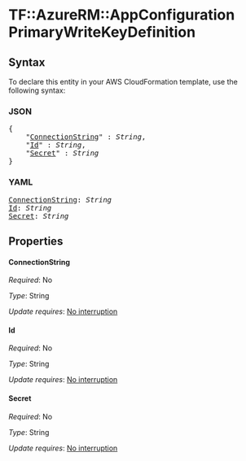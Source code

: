 # TF::AzureRM::AppConfiguration PrimaryWriteKeyDefinition

## Syntax

To declare this entity in your AWS CloudFormation template, use the following syntax:

### JSON

<pre>
{
    "<a href="#connectionstring" title="ConnectionString">ConnectionString</a>" : <i>String</i>,
    "<a href="#id" title="Id">Id</a>" : <i>String</i>,
    "<a href="#secret" title="Secret">Secret</a>" : <i>String</i>
}
</pre>

### YAML

<pre>
<a href="#connectionstring" title="ConnectionString">ConnectionString</a>: <i>String</i>
<a href="#id" title="Id">Id</a>: <i>String</i>
<a href="#secret" title="Secret">Secret</a>: <i>String</i>
</pre>

## Properties

#### ConnectionString

_Required_: No

_Type_: String

_Update requires_: [No interruption](https://docs.aws.amazon.com/AWSCloudFormation/latest/UserGuide/using-cfn-updating-stacks-update-behaviors.html#update-no-interrupt)

#### Id

_Required_: No

_Type_: String

_Update requires_: [No interruption](https://docs.aws.amazon.com/AWSCloudFormation/latest/UserGuide/using-cfn-updating-stacks-update-behaviors.html#update-no-interrupt)

#### Secret

_Required_: No

_Type_: String

_Update requires_: [No interruption](https://docs.aws.amazon.com/AWSCloudFormation/latest/UserGuide/using-cfn-updating-stacks-update-behaviors.html#update-no-interrupt)

